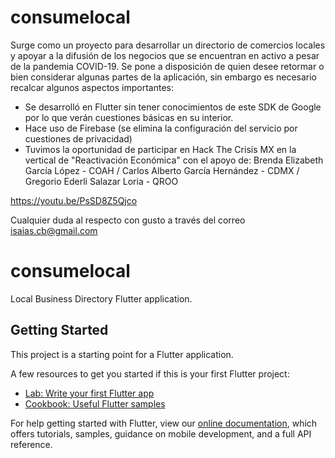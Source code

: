 # consumelocal

Surge como un proyecto para desarrollar un directorio de comercios locales y apoyar a la difusión de los negocios que se encuentran en activo a pesar de la pandemia COVID-19.
Se pone a disposición de quien desee retormar o bien considerar algunas partes de la aplicación, sin embargo es necesario recalcar algunos aspectos importantes:

- Se desarrolló en Flutter sin tener conocimientos de este SDK de Google por lo que verán cuestiones básicas en su interior.
- Hace uso de Firebase (se elimina la configuración del servicio por cuestiones de privacidad)
- Tuvimos la oportunidad de participar en Hack The Crisis MX en la vertical de "Reactivación Económica" con el apoyo de: Brenda Elizabeth García López - COAH / Carlos Alberto García Hernández - CDMX / Gregorio Ederli Salazar Loria - QROO

https://youtu.be/PsSD8Z5Qjco

Cualquier duda al respecto con gusto a través del correo isaias.cb@gmail.com


# consumelocal

Local Business Directory Flutter application.

## Getting Started

This project is a starting point for a Flutter application.

A few resources to get you started if this is your first Flutter project:

- [Lab: Write your first Flutter app](https://flutter.dev/docs/get-started/codelab)
- [Cookbook: Useful Flutter samples](https://flutter.dev/docs/cookbook)

For help getting started with Flutter, view our
[online documentation](https://flutter.dev/docs), which offers tutorials,
samples, guidance on mobile development, and a full API reference.
